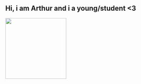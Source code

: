 ## Hi, i am Arthur and i a young/student <3

<div align="left">
  <a href="https://github.com/arthiee4">
  <img height="190em" src="https://github-readme-stats.vercel.app/api?username=arthiee4&show_icons=true&theme=dark&include_all_commits=true&count_private=true"/>
    </div>

